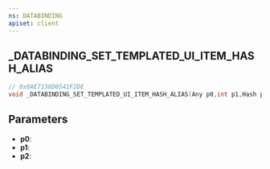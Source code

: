 ```yaml
---
ns: DATABINDING
apiset: client
---
```

## _DATABINDING_SET_TEMPLATED_UI_ITEM_HASH_ALIAS

```c
// 0x0AE7138D0541F2DE
void _DATABINDING_SET_TEMPLATED_UI_ITEM_HASH_ALIAS(Any p0,int p1,Hash p2);
```


## Parameters
* **p0**:
* **p1**:
* **p2**:
